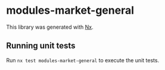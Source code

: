 # modules-market-general

This library was generated with [Nx](https://nx.dev).

## Running unit tests

Run `nx test modules-market-general` to execute the unit tests.
